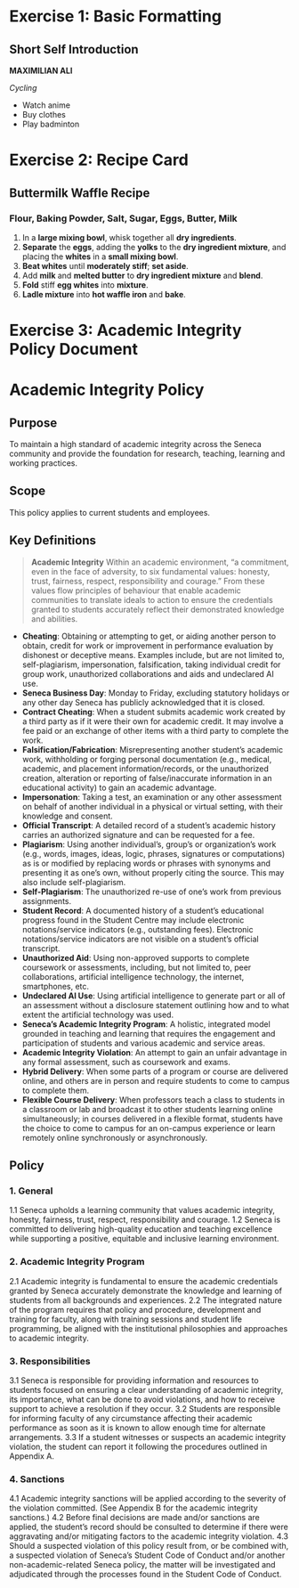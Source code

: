 # Exercise 1: Basic Formatting

## Short Self Introduction

**MAXIMILIAN ALI**

*Cycling*
- Watch anime
- Buy clothes
- Play badminton

# Exercise 2: Recipe Card

## Buttermilk Waffle Recipe
### Flour, Baking Powder, Salt, Sugar, Eggs, Butter, Milk
1. In a **large mixing bowl**, whisk together all **dry ingredients**.
2. **Separate** the **eggs**, adding the **yolks** to the **dry ingredient mixture**, and placing the **whites** in a **small mixing bowl**.
3. **Beat whites** until **moderately stiff**; **set aside**.
4. Add **milk** and **melted butter** to **dry ingredient mixture** and **blend**.
5. **Fold** stiff **egg whites** into **mixture**.
6. **Ladle mixture** into **hot waffle iron** and **bake**.

# Exercise 3: Academic Integrity Policy Document

# Academic Integrity Policy

## Purpose
To maintain a high standard of academic integrity across the Seneca community and provide the foundation for research, teaching, learning and working practices. 

## Scope
This policy applies to current students and employees.

## Key Definitions

> **Academic Integrity**
> Within an academic environment, “a commitment, even in the face of adversity, to six fundamental values: honesty, trust, fairness, respect, responsibility and courage.” From these values flow principles of behaviour that enable academic communities to translate ideals to action to ensure the credentials granted to students accurately reflect their demonstrated knowledge and abilities.

- **Cheating**: Obtaining or attempting to get, or aiding another person to obtain, credit for work or improvement in performance evaluation by dishonest or deceptive means. Examples include, but are not limited to, self-plagiarism, impersonation, falsification, taking individual credit for group work, unauthorized collaborations and aids and undeclared AI use.
- **Seneca Business Day**: Monday to Friday, excluding statutory holidays or any other day Seneca has publicly acknowledged that it is closed.
- **Contract Cheating**: When a student submits academic work created by a third party as if it were their own for academic credit. It may involve a fee paid or an exchange of other items with a third party to complete the work.
- **Falsification/Fabrication**: Misrepresenting another student’s academic work, withholding or forging personal documentation (e.g., medical, academic, and placement information/records, or the unauthorized creation, alteration or reporting of false/inaccurate information in an educational activity) to gain an academic advantage.
- **Impersonation**: Taking a test, an examination or any other assessment on behalf of another individual in a physical or virtual setting, with their knowledge and consent. 
- **Official Transcript**: A detailed record of a student’s academic history carries an authorized signature and can be requested for a fee.
- **Plagiarism**: Using another individual’s, group’s or organization’s work (e.g., words, images, ideas, logic, phrases, signatures or computations) as is or modified by replacing words or phrases with synonyms and presenting it as one’s own, without properly citing the source. This may also include self-plagiarism. 
- **Self-Plagiarism**: The unauthorized re-use of one’s work from previous assignments.
- **Student Record**: A documented history of a student’s educational progress found in the Student Centre may include electronic notations/service indicators (e.g., outstanding fees). Electronic notations/service indicators are not visible on a student’s official transcript. 
- **Unauthorized Aid**: Using non-approved supports to complete coursework or assessments, including, but not limited to, peer collaborations, artificial intelligence technology, the internet, smartphones, etc.
- **Undeclared AI Use**: Using artificial intelligence to generate part or all of an assessment without a disclosure statement outlining how and to what extent the artificial technology was used.
- **Seneca’s Academic Integrity Program**: A holistic, integrated model grounded in teaching and learning that requires the engagement and participation of students and various academic and service areas.
- **Academic Integrity Violation**: An attempt to gain an unfair advantage in any formal assessment, such as coursework and exams.
- **Hybrid Delivery**: When some parts of a program or course are delivered online, and others are in person and require students to come to campus to complete them.
- **Flexible Course Delivery**: When professors teach a class to students in a classroom or lab and broadcast it to other students learning online simultaneously; in courses delivered in a flexible format, students have the choice to come to campus for an on-campus experience or learn remotely online synchronously or asynchronously. 
## Policy

### 1. General

1.1 Seneca upholds a learning community that values academic integrity, honesty, fairness, trust, respect, responsibility and courage.
1.2 Seneca is committed to delivering high-quality education and teaching excellence while supporting a positive, equitable and inclusive learning environment.  

### 2. Academic Integrity Program

2.1 Academic integrity is fundamental to ensure the academic credentials granted by Seneca accurately demonstrate the knowledge and learning of students from all backgrounds and experiences.
2.2 The integrated nature of the program requires that policy and procedure, development and training for faculty, along with training sessions and student life programming, be aligned with the institutional philosophies and approaches to academic integrity.

### 3. Responsibilities

3.1 Seneca is responsible for providing information and resources to students focused on ensuring a clear understanding of academic integrity, its importance, what can be done to avoid violations, and how to receive support to achieve a resolution if they occur.
3.2 Students are responsible for informing faculty of any circumstance affecting their academic performance as soon as it is known to allow enough time for alternate arrangements.
3.3 If a student witnesses or suspects an academic integrity violation, the student can report it following the procedures outlined in Appendix A.
### 4. Sanctions

4.1 Academic integrity sanctions will be applied according to the severity of the violation committed. (See Appendix B for the academic integrity sanctions.)
4.2 Before final decisions are made and/or sanctions are applied, the student’s record should be consulted to determine if there were aggravating and/or mitigating factors to the academic integrity violation.
4.3 Should a suspected violation of this policy result from, or be combined with, a suspected violation of Seneca’s Student Code of Conduct and/or another non-academic-related Seneca policy, the matter will be investigated and adjudicated through the processes found in the Student Code of Conduct.
